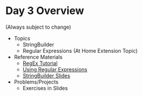 # Day 3 Overview

(Always subject to change)

- Topics
  - StringBuilder
  - Regular Expressions (At Home Extension Topic)
- Reference Materials
  - [RegEx Tutorial](http://regexone.com/lesson/introduction_abcs)
  - [Using Regular Expressions](http://regexone.com/references/csharp)
  - [StringBuilder Slides](https://docs.google.com/presentation/d/1BVfNuWKI6eMW0-5318vJv9704_6Fa9RtbSozzHPQ6mw/edit?usp=sharing)
- Problems/Projects
  - Exercises in Slides